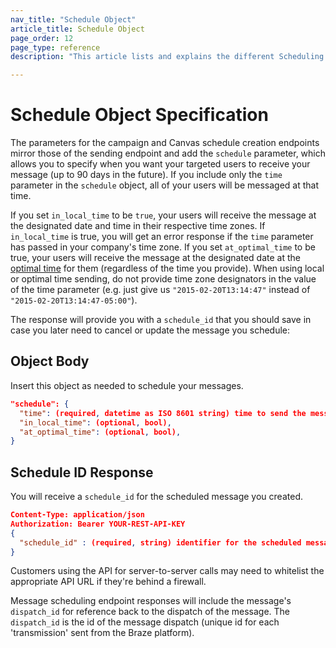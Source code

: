 ```yaml
---
nav_title: "Schedule Object"
article_title: Schedule Object
page_order: 12
page_type: reference
description: "This article lists and explains the different Scheduling Object used at Braze."

---
```


# Schedule Object Specification

The parameters for the campaign and Canvas schedule creation endpoints mirror those of the sending endpoint and add the `schedule` parameter, which allows you to specify when you want your targeted users to receive your message (up to 90 days in the future). If you include only the `time` parameter in the `schedule` object, all of your users will be messaged at that time.

If you set `in_local_time` to be `true`, your users will receive the message at the designated date and time in their respective time zones. If `in_local_time` is true, you will get an error response if the `time` parameter has passed in your company's time zone. If you set `at_optimal_time` to be true, your users will receive the message at the designated date at the [optimal time][33] for them (regardless of the time you provide). When using local or optimal time sending, do not provide time zone designators in the value of the time parameter (e.g. just give us `"2015-02-20T13:14:47"` instead of `"2015-02-20T13:14:47-05:00"`).

The response will provide you with a `schedule_id` that you should save in case you later need to cancel or update the message you schedule:

## Object Body

Insert this object as needed to schedule your messages.

```json
"schedule": {
  "time": (required, datetime as ISO 8601 string) time to send the message (up to 90 days in the future),
  "in_local_time": (optional, bool),
  "at_optimal_time": (optional, bool),
}
```

## Schedule ID Response

You will receive a `schedule_id` for the scheduled message you created.

```json
Content-Type: application/json
Authorization: Bearer YOUR-REST-API-KEY
{
  "schedule_id" : (required, string) identifier for the scheduled message that was created
}
```

Customers using the API for server-to-server calls may need to whitelist the appropriate API URL if they're behind a firewall.

Message scheduling endpoint responses will include the message's `dispatch_id` for reference back to the dispatch of the message. The `dispatch_id` is the id of the message dispatch (unique id for each 'transmission' sent from the Braze platform).

[33]: {{site.baseurl}}/user_guide/intelligence/intelligent_timing/
